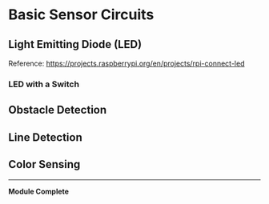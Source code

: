 # Basic Sensor Circuits

## Light Emitting Diode (LED)

Reference: https://projects.raspberrypi.org/en/projects/rpi-connect-led


### LED with a Switch

## Obstacle Detection

## Line Detection


## Color Sensing

---

**Module Complete**

